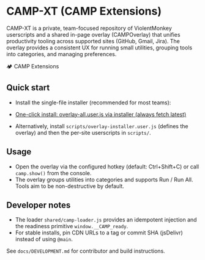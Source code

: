 # CAMP-XT (CAMP Extensions)

CAMP-XT is a private, team-focused repository of ViolentMonkey userscripts and a shared in-page overlay (CAMPOverlay) that unifies productivity tooling across supported sites (GitHub, Gmail, Jira). The overlay provides a consistent UX for running small utilities, grouping tools into categories, and managing preferences.

🏕️ CAMP Extensions

## Quick start

- Install the single-file installer (recommended for most teams):

- [One-click install: overlay-all.user.js via installer (always fetch latest)](installation/installer.html)

- Alternatively, install `scripts/overlay-installer.user.js` (defines the overlay) and then the per-site userscripts in `scripts/`.

## Usage

- Open the overlay via the configured hotkey (default: Ctrl+Shift+C) or call `camp.show()` from the console.
- The overlay groups utilities into categories and supports Run / Run All. Tools aim to be non-destructive by default.

## Developer notes

- The loader `shared/camp-loader.js` provides an idempotent injection and the readiness primitive `window.__CAMP_ready`.
- For stable installs, pin CDN URLs to a tag or commit SHA (jsDelivr) instead of using `@main`.

See `docs/DEVELOPMENT.md` for contributor and build instructions.

